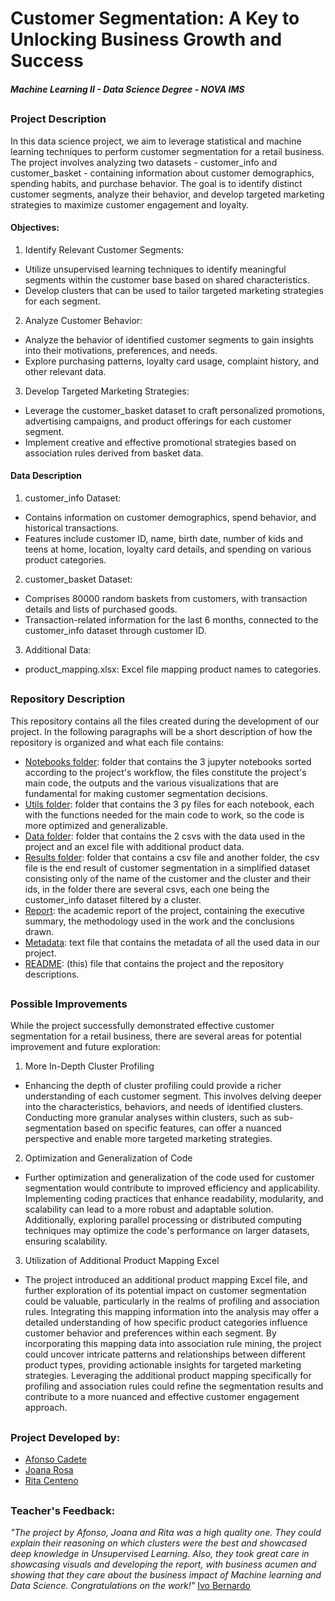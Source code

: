 # Customer Segmentation: A Key to Unlocking Business Growth and Success
##### Machine Learning II - Data Science Degree - NOVA IMS

##
### Project Description
In this data science project, we aim to leverage statistical and machine learning techniques to perform customer segmentation for a retail business. The project involves analyzing two datasets - customer_info and customer_basket - containing information about customer demographics, spending habits, and purchase behavior. The goal is to identify distinct customer segments, analyze their behavior, and develop targeted marketing strategies to maximize customer engagement and loyalty.

#### Objectives:
1. Identify Relevant Customer Segments:
- Utilize unsupervised learning techniques to identify meaningful segments within the customer base based on shared characteristics.
- Develop clusters that can be used to tailor targeted marketing strategies for each segment.

2. Analyze Customer Behavior:
- Analyze the behavior of identified customer segments to gain insights into their motivations, preferences, and needs.
- Explore purchasing patterns, loyalty card usage, complaint history, and other relevant data.

3. Develop Targeted Marketing Strategies:
- Leverage the customer_basket dataset to craft personalized promotions, advertising campaigns, and product offerings for each customer segment.
- Implement creative and effective promotional strategies based on association rules derived from basket data.

#### Data Description
1. customer_info Dataset:
- Contains information on customer demographics, spend behavior, and historical transactions.
- Features include customer ID, name, birth date, number of kids and teens at home, location, loyalty card details, and spending on various product categories.

2. customer_basket Dataset:
- Comprises 80000 random baskets from customers, with transaction details and lists of purchased goods.
- Transaction-related information for the last 6 months, connected to the customer_info dataset through customer ID.

3. Additional Data:
- product_mapping.xlsx: Excel file mapping product names to categories.
##

### Repository Description
This repository contains all the files created during the development of our project. In the following paragraphs will be a short description of how the repository is organized and what each file contains:
- [Notebooks folder](notebooks): folder that contains the 3 jupyter notebooks sorted according to the project's workflow, the files constitute the project's main code, the outputs and the various visualizations that are fundamental for making customer segmentation decisions.
- [Utils folder](utils): folder that contains the 3 py files for each notebook, each with the functions needed for the main code to work, so the code is more optimized and generalizable.
- [Data folder](data): folder that contains the 2 csvs with the data used in the project and an excel file with additional product data.
- [Results folder](results): folder that contains a csv file and another folder, the csv file is the end result of customer segmentation in a simplified dataset consisting only of the name of the customer and the cluster and their ids, in the folder there are several csvs, each one being the customer_info dataset filtered by a cluster.
- [Report](Report.pdf): the academic report of the project, containing the executive summary, the methodology used in the work and the conclusions drawn.
- [Metadata](metadata.txt): text file that contains the metadata of all the used data in our project.
- [README](README.md): (this) file that contains the project and the repository descriptions.
##

### Possible Improvements
While the project successfully demonstrated effective customer segmentation for a retail business, there are several areas for potential improvement and future exploration:

1. More In-Depth Cluster Profiling
- Enhancing the depth of cluster profiling could provide a richer understanding of each customer segment. This involves delving deeper into the characteristics, behaviors, and needs of identified clusters. Conducting more granular analyses within clusters, such as sub-segmentation based on specific features, can offer a nuanced perspective and enable more targeted marketing strategies.

2. Optimization and Generalization of Code
- Further optimization and generalization of the code used for customer segmentation would contribute to improved efficiency and applicability. Implementing coding practices that enhance readability, modularity, and scalability can lead to a more robust and adaptable solution. Additionally, exploring parallel processing or distributed computing techniques may optimize the code's performance on larger datasets, ensuring scalability.

3. Utilization of Additional Product Mapping Excel
- The project introduced an additional product mapping Excel file, and further exploration of its potential impact on customer segmentation could be valuable, particularly in the realms of profiling and association rules. Integrating this mapping information into the analysis may offer a detailed understanding of how specific product categories influence customer behavior and preferences within each segment. By incorporating this mapping data into association rule mining, the project could uncover intricate patterns and relationships between different product types, providing actionable insights for targeted marketing strategies. Leveraging the additional product mapping specifically for profiling and association rules could refine the segmentation results and contribute to a more nuanced and effective customer engagement approach.
##

### Project Developed by:
- [Afonso Cadete](https://www.linkedin.com/in/afonso-roque-cadete/)
- [Joana Rosa](https://linkedin.com/in/joanarrosa/)
- [Rita Centeno](https://www.linkedin.com/in/rita-centeno/)
##

### Teacher's Feedback:
*"The project by Afonso, Joana and Rita was a high quality one. They could explain their reasoning on which clusters were the best and showcased deep knowledge in Unsupervised Learning. Also, they took great care in showcasing visuals and developing the report, with business acumen and showing that they care about the business impact of Machine learning and Data Science. Congratulations on the work!"* [Ivo Bernardo](https://www.linkedin.com/in/ivobernardo/)
